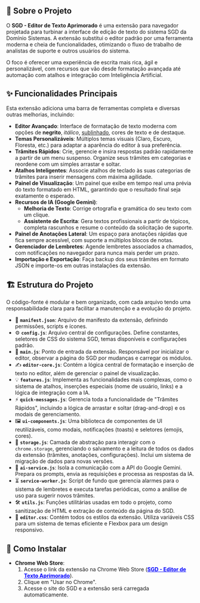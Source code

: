 ## 📖 Sobre o Projeto

O **SGD - Editor de Texto Aprimorado** é uma extensão para navegador projetada para turbinar a interface de edição de texto do sistema SGD da Domínio Sistemas. A extensão substitui o editor padrão por uma ferramenta moderna e cheia de funcionalidades, otimizando o fluxo de trabalho de analistas de suporte e outros usuários do sistema.

O foco é oferecer uma experiência de escrita mais rica, ágil e personalizável, com recursos que vão desde formatação avançada até automação com atalhos e integração com Inteligência Artificial.

## ✨ Funcionalidades Principais

Esta extensão adiciona uma barra de ferramentas completa e diversas outras melhorias, incluindo:

* **Editor Avançado**: Interface de formatação de texto moderna com opções de **negrito**, _itálico_, <u>sublinhado</u>, cores de texto e de destaque.
* **Temas Personalizáveis**: Múltiplos temas visuais (Claro, Escuro, Floresta, etc.) para adaptar a aparência do editor à sua preferência.
* **Trâmites Rápidos**: Crie, gerencie e insira respostas padrão rapidamente a partir de um menu suspenso. Organize seus trâmites em categorias e reordene com um simples arrastar e soltar.
* **Atalhos Inteligentes**: Associe atalhos de teclado às suas categorias de trâmites para inserir mensagens com máxima agilidade.
* **Painel de Visualização**: Um painel que exibe em tempo real uma prévia do texto formatado em HTML, garantindo que o resultado final seja exatamente o esperado.
* **Recursos de IA (Google Gemini)**:
    * **Melhoria de Texto**: Corrige ortografia e gramática do seu texto com um clique.
    * **Assistente de Escrita**: Gera textos profissionais a partir de tópicos, completa rascunhos e resume o conteúdo da solicitação de suporte.
* **Painel de Anotações Lateral**: Um espaço para anotações rápidas que fica sempre acessível, com suporte a múltiplos blocos de notas.
* **Gerenciador de Lembretes**: Agende lembretes associados a chamados, com notificações no navegador para nunca mais perder um prazo.
* **Importação e Exportação**: Faça backup dos seus trâmites em formato JSON e importe-os em outras instalações da extensão.

## 🏗️ Estrutura do Projeto

O código-fonte é modular e bem organizado, com cada arquivo tendo uma responsabilidade clara para facilitar a manutenção e a evolução do projeto.

* 📄 **`manifest.json`**: Arquivo de manifesto da extensão, definindo permissões, scripts e ícones.
* ⚙️ **`config.js`**: Arquivo central de configurações. Define constantes, seletores de CSS do sistema SGD, temas disponíveis e configurações padrão.
* 🚀 **`main.js`**: Ponto de entrada da extensão. Responsável por inicializar o editor, observar a página do SGD por mudanças e carregar os módulos.
* ✍️ **`editor-core.js`**: Contém a lógica central de formatação e inserção de texto no editor, além de gerenciar o painel de visualização.
* 💡 **`features.js`**: Implementa as funcionalidades mais complexas, como o sistema de atalhos, inserções especiais (nome de usuário, links) e a lógica de integração com a IA.
* ⚡ **`quick-messages.js`**: Gerencia toda a funcionalidade de "Trâmites Rápidos", incluindo a lógica de arrastar e soltar (drag-and-drop) e os modais de gerenciamento.
* 🖼️ **`ui-components.js`**: Uma biblioteca de componentes de UI reutilizáveis, como modais, notificações (toasts) e seletores (emojis, cores).
* 💾 **`storage.js`**: Camada de abstração para interagir com o `chrome.storage`, gerenciando o salvamento e a leitura de todos os dados da extensão (trâmites, anotações, configurações). Inclui um sistema de migração de dados para novas versões.
* 🧠 **`ai-service.js`**: Isola a comunicação com a API do Google Gemini. Prepara os prompts, envia as requisições e processa as respostas da IA.
* ⏳ **`service-worker.js`**: Script de fundo que gerencia alarmes para o sistema de lembretes e executa tarefas periódicas, como a análise de uso para sugerir novos trâmites.
* 🛠️ **`utils.js`**: Funções utilitárias usadas em todo o projeto, como sanitização de HTML e extração de conteúdo da página do SGD.
* 🎨 **`editor.css`**: Contém todos os estilos da extensão. Utiliza variáveis CSS para um sistema de temas eficiente e Flexbox para um design responsivo.

## 🚀 Como Instalar

* **Chrome Web Store**:
    1.  Acesse o link da extensão na Chrome Web Store (<a href="[link](https://chromewebstore.google.com/detail/sgd-editor-de-texto-aprim/gheenkbjmfijkelccofdnlcfbfeinfpe?authuser=0&hl=pt-BR)" target="_blank" style="color: Blue"><b>SGD - Editor de Texto Aprimorado</b></a>).
    2.  Clique em "Usar no Chrome".
    3.  Acesse o site do SGD e a extensão será carregada automaticamente.
